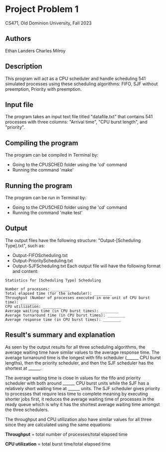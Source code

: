 # Project Problem 1
CS471, Old Dominion University, Fall 2023

## Authors
Ethan Landers
Charles Milroy

## Description
This program will act as a CPU scheduler and handle scheduling 541 simulated processes using these scheduling algorithms: FIFO, SJF without preemption, Priority with preemption.

## Input file
The program takes an input text file titled "datafile.txt" that contains 541 processes with three columns: "Arrival time", "CPU burst length", and "priority".

## Compiling the program
The program can be compiled in Terminal by:
- Going to the CPUSCHED folder using the 'cd' command
- Running the command 'make'

## Running the program
The program can be run in Terminal by:
- Going to the CPUSCHED folder using the 'cd' command
- Running the command 'make test'

## Output
The output files have the following structure: "Output-[Scheduling Type].txt", such as:
- Output-FIFOScheduling.txt
- Output-PriorityScheduling.txt
- Output-SJFScheduling.txt
Each output file will have the following format and content:
```
Statistics for [Scheduling Type] Scheduling

Number of processes: ________
Total elapsed time (for the scheduler): ________
Throughput (Number of processes executed in one unit of CPU burst time): ________
CPU utilization: ________
Average waiting time (in CPU burst times): ________
Average turnaround time (in CPU burst times): ________
Average response time (in CPU burst times): ________
```

## Result's summary and explanation
As seen by the output results for all three scheduling algorithms, the average waiting time have similar values to the average response time.  The average turnaround time is the longest with fifo scheduler (______ CPU burst lengths), then the priority scheduler, and then the SJF scheduler has the shortest at ______.

The average waiting time is close in values for the fifo and priority scheduler with both around ______ CPU burst units while the SJF has a relatively short waiting time at ______ units. The SJF scheduler gives priority to processes that require less time to complete meaning by executing shorter jobs first, it reduces the average waiting time of processes in the ready queue which is why it has the shortest average waiting time amongst the three schedulers.

The throughput and CPU utilization also have similar values for all three since they are calculated using the same equations:

**Throughput** = total number of processes/total elapsed time

**CPU utilization** = total burst time/total elapsed time